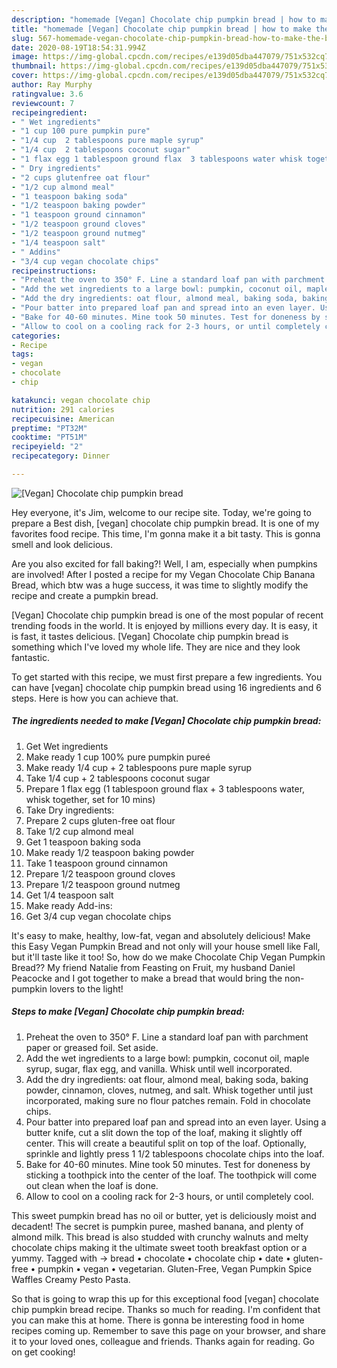 ```yaml
---
description: "homemade [Vegan] Chocolate chip pumpkin bread | how to make the best [Vegan] Chocolate chip pumpkin bread"
title: "homemade [Vegan] Chocolate chip pumpkin bread | how to make the best [Vegan] Chocolate chip pumpkin bread"
slug: 567-homemade-vegan-chocolate-chip-pumpkin-bread-how-to-make-the-best-vegan-chocolate-chip-pumpkin-bread
date: 2020-08-19T18:54:31.994Z
image: https://img-global.cpcdn.com/recipes/e139d05dba447079/751x532cq70/vegan-chocolate-chip-pumpkin-bread-recipe-main-photo.jpg
thumbnail: https://img-global.cpcdn.com/recipes/e139d05dba447079/751x532cq70/vegan-chocolate-chip-pumpkin-bread-recipe-main-photo.jpg
cover: https://img-global.cpcdn.com/recipes/e139d05dba447079/751x532cq70/vegan-chocolate-chip-pumpkin-bread-recipe-main-photo.jpg
author: Ray Murphy
ratingvalue: 3.6
reviewcount: 7
recipeingredient:
- " Wet ingredients"
- "1 cup 100 pure pumpkin pure"
- "1/4 cup  2 tablespoons pure maple syrup"
- "1/4 cup  2 tablespoons coconut sugar"
- "1 flax egg 1 tablespoon ground flax  3 tablespoons water whisk together set for 10 mins"
- " Dry ingredients"
- "2 cups glutenfree oat flour"
- "1/2 cup almond meal"
- "1 teaspoon baking soda"
- "1/2 teaspoon baking powder"
- "1 teaspoon ground cinnamon"
- "1/2 teaspoon ground cloves"
- "1/2 teaspoon ground nutmeg"
- "1/4 teaspoon salt"
- " Addins"
- "3/4 cup vegan chocolate chips"
recipeinstructions:
- "Preheat the oven to 350° F. Line a standard loaf pan with parchment paper or greased foil. Set aside."
- "Add the wet ingredients to a large bowl: pumpkin, coconut oil, maple syrup, sugar, flax egg, and vanilla. Whisk until well incorporated."
- "Add the dry ingredients: oat flour, almond meal, baking soda, baking powder, cinnamon, cloves, nutmeg, and salt. Whisk together until just incorporated, making sure no flour patches remain. Fold in chocolate chips."
- "Pour batter into prepared loaf pan and spread into an even layer. Using a butter knife, cut a slit down the top of the loaf, making it slightly off center. This will create a beautiful split on top of the loaf. Optionally, sprinkle and lightly press 1 1/2 tablespoons chocolate chips into the loaf."
- "Bake for 40-60 minutes. Mine took 50 minutes. Test for doneness by sticking a toothpick into the center of the loaf. The toothpick will come out clean when the loaf is done."
- "Allow to cool on a cooling rack for 2-3 hours, or until completely cool."
categories:
- Recipe
tags:
- vegan
- chocolate
- chip

katakunci: vegan chocolate chip 
nutrition: 291 calories
recipecuisine: American
preptime: "PT32M"
cooktime: "PT51M"
recipeyield: "2"
recipecategory: Dinner

---
```



![[Vegan] Chocolate chip pumpkin bread](https://img-global.cpcdn.com/recipes/e139d05dba447079/751x532cq70/vegan-chocolate-chip-pumpkin-bread-recipe-main-photo.jpg)

Hey everyone, it's Jim, welcome to our recipe site. Today, we're going to prepare a Best dish, [vegan] chocolate chip pumpkin bread. It is one of my favorites food recipe. This time, I'm gonna make it a bit tasty. This is gonna smell and look delicious.

Are you also excited for fall baking?! Well, I am, especially when pumpkins are involved! After I posted a recipe for my Vegan Chocolate Chip Banana Bread, which btw was a huge success, it was time to slightly modify the recipe and create a pumpkin bread.

[Vegan] Chocolate chip pumpkin bread is one of the most popular of recent trending foods in the world. It is enjoyed by millions every day. It is easy, it is fast, it tastes delicious. [Vegan] Chocolate chip pumpkin bread is something which I've loved my whole life. They are nice and they look fantastic.


To get started with this recipe, we must first prepare a few ingredients. You can have [vegan] chocolate chip pumpkin bread using 16 ingredients and 6 steps. Here is how you can achieve that.

<!--inarticleads1-->

##### The ingredients needed to make [Vegan] Chocolate chip pumpkin bread:

1. Get  Wet ingredients
1. Make ready 1 cup 100% pure pumpkin pureé
1. Make ready 1/4 cup + 2 tablespoons pure maple syrup
1. Take 1/4 cup + 2 tablespoons coconut sugar
1. Prepare 1 flax egg (1 tablespoon ground flax + 3 tablespoons water, whisk together, set for 10 mins)
1. Take  Dry ingredients:
1. Prepare 2 cups gluten-free oat flour
1. Take 1/2 cup almond meal
1. Get 1 teaspoon baking soda
1. Make ready 1/2 teaspoon baking powder
1. Take 1 teaspoon ground cinnamon
1. Prepare 1/2 teaspoon ground cloves
1. Prepare 1/2 teaspoon ground nutmeg
1. Get 1/4 teaspoon salt
1. Make ready  Add-ins:
1. Get 3/4 cup vegan chocolate chips


It&#39;s easy to make, healthy, low-fat, vegan and absolutely delicious! Make this Easy Vegan Pumpkin Bread and not only will your house smell like Fall, but it&#39;ll taste like it too! So, how do we make Chocolate Chip Vegan Pumpkin Bread?? My friend Natalie from Feasting on Fruit, my husband Daniel Peacocke and I got together to make a bread that would bring the non-pumpkin lovers to the light! 

<!--inarticleads2-->

##### Steps to make [Vegan] Chocolate chip pumpkin bread:

1. Preheat the oven to 350° F. Line a standard loaf pan with parchment paper or greased foil. Set aside.
1. Add the wet ingredients to a large bowl: pumpkin, coconut oil, maple syrup, sugar, flax egg, and vanilla. Whisk until well incorporated.
1. Add the dry ingredients: oat flour, almond meal, baking soda, baking powder, cinnamon, cloves, nutmeg, and salt. Whisk together until just incorporated, making sure no flour patches remain. Fold in chocolate chips.
1. Pour batter into prepared loaf pan and spread into an even layer. Using a butter knife, cut a slit down the top of the loaf, making it slightly off center. This will create a beautiful split on top of the loaf. Optionally, sprinkle and lightly press 1 1/2 tablespoons chocolate chips into the loaf.
1. Bake for 40-60 minutes. Mine took 50 minutes. Test for doneness by sticking a toothpick into the center of the loaf. The toothpick will come out clean when the loaf is done.
1. Allow to cool on a cooling rack for 2-3 hours, or until completely cool.


This sweet pumpkin bread has no oil or butter, yet is deliciously moist and decadent! The secret is pumpkin puree, mashed banana, and plenty of almond milk. This bread is also studded with crunchy walnuts and melty chocolate chips making it the ultimate sweet tooth breakfast option or a yummy. Tagged with → bread • chocolate • chocolate chip • date • gluten-free • pumpkin • vegan • vegetarian. Gluten-Free, Vegan Pumpkin Spice Waffles Creamy Pesto Pasta. 

So that is going to wrap this up for this exceptional food [vegan] chocolate chip pumpkin bread recipe. Thanks so much for reading. I'm confident that you can make this at home. There is gonna be interesting food in home recipes coming up. Remember to save this page on your browser, and share it to your loved ones, colleague and friends. Thanks again for reading. Go on get cooking!
